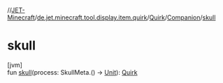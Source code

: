 //[JET-Minecraft](../../../../index.md)/[de.jet.minecraft.tool.display.item.quirk](../../index.md)/[Quirk](../index.md)/[Companion](index.md)/[skull](skull.md)

# skull

[jvm]\
fun [skull](skull.md)(process: SkullMeta.() -&gt; [Unit](https://kotlinlang.org/api/latest/jvm/stdlib/kotlin/-unit/index.html)): [Quirk](../index.md)
